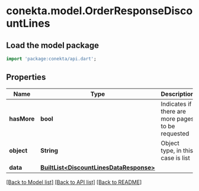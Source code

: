 # conekta.model.OrderResponseDiscountLines

## Load the model package
```dart
import 'package:conekta/api.dart';
```

## Properties
Name | Type | Description | Notes
------------ | ------------- | ------------- | -------------
**hasMore** | **bool** | Indicates if there are more pages to be requested | 
**object** | **String** | Object type, in this case is list | 
**data** | [**BuiltList&lt;DiscountLinesDataResponse&gt;**](DiscountLinesResponse.md) |  | [optional] 

[[Back to Model list]](../README.md#documentation-for-models) [[Back to API list]](../README.md#documentation-for-api-endpoints) [[Back to README]](../README.md)


